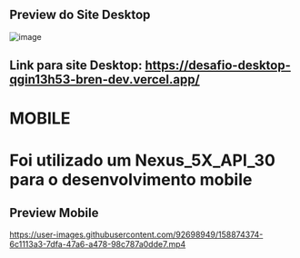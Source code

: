 ## Preview do Site Desktop


![image](https://user-images.githubusercontent.com/92698949/158604722-345d8181-59b8-467a-b820-658963c86a5e.png)



## Link para site Desktop: https://desafio-desktop-qgin13h53-bren-dev.vercel.app/
 


<h1>MOBILE<h1/>
Foi utilizado um Nexus_5X_API_30 para o desenvolvimento mobile
  
  
## Preview Mobile

https://user-images.githubusercontent.com/92698949/158874374-6c1113a3-7dfa-47a6-a478-98c787a0dde7.mp4

